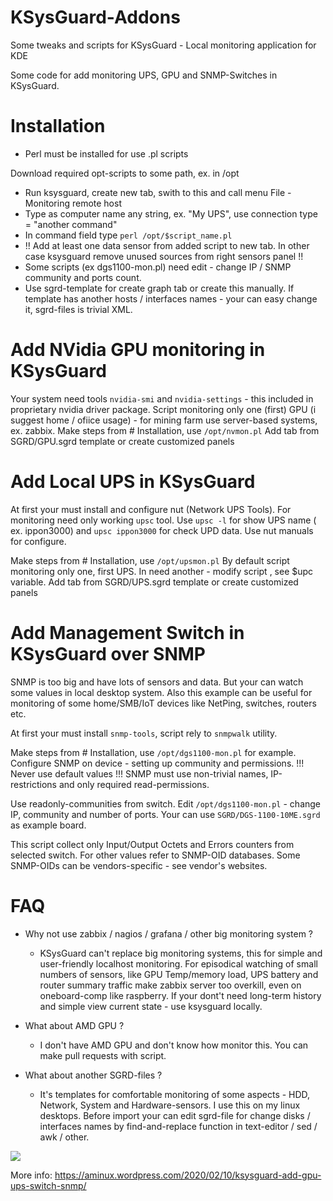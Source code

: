 # KSysGuard-Addons
Some tweaks and scripts for KSysGuard - Local monitoring application for KDE

Some code for add monitoring UPS, GPU and SNMP-Switches in KSysGuard.

# Installation

* Perl must be installed for use .pl scripts

Download required opt-scripts to some path, ex. in /opt
* Run ksysguard, create new tab, swith to this and call menu File - Monitoring remote host
* Type as computer name any string, ex. "My UPS", use connection type = "another command"
* In command field type `perl /opt/$script_name.pl`
* !! Add at least one data sensor from added script to new tab.
  In other case ksysguard remove unused sources from right sensors panel !!
* Some scripts (ex dgs1100-mon.pl) need edit - change IP / SNMP community and ports count.
* Use sgrd-template for create graph tab or create this manually.
  If template has another hosts / interfaces names - your can easy change it,
  sgrd-files is trivial XML.


# Add NVidia GPU monitoring in KSysGuard

Your system need tools `nvidia-smi` and `nvidia-settings` - this included in proprietary nvidia driver package.
Script monitoring only one (first) GPU (i suggest home / ofiice usage) - for mining farm use server-based systems, ex. zabbix.
Make steps from # Installation, use `/opt/nvmon.pl`
Add tab from SGRD/GPU.sgrd template or create customized panels


# Add Local UPS in KSysGuard

At first your must install and configure nut (Network UPS Tools). For monitoring need only working `upsc` tool.
Use `upsc -l` for show UPS name ( ex. ippon3000) and `upsc ippon3000` for check UPD data.
Use nut manuals for configure.

Make steps from # Installation, use `/opt/upsmon.pl`
By default script monitoring only one, first UPS. In need another - modify script , see $upc variable.
Add tab from SGRD/UPS.sgrd template or create customized panels


# Add Management Switch in KSysGuard over SNMP

SNMP is too big and have lots of sensors and data. But your can watch some values in local desktop system.
Also this example can be useful for monitoring of some home/SMB/IoT devices like NetPing, switches, routers etc.

At first your must install `snmp-tools`, script rely to `snmpwalk` utility.

Make steps from # Installation, use `/opt/dgs1100-mon.pl` for example.
Configure SNMP on device - setting up community and permissions.
!!! Never use default values !!!  SNMP must use non-trivial names, IP-restrictions and only required read-permissions.

Use readonly-communities from switch. Edit `/opt/dgs1100-mon.pl` - change IP, community and number of ports.
Your can use `SGRD/DGS-1100-10ME.sgrd` as example board.

This script collect only Input/Output Octets and Errors counters from selected switch. For other values refer to SNMP-OID databases. Some SNMP-OIDs can be vendors-specific - see vendor's websites.


# FAQ

* Why not use zabbix / nagios / grafana / other big monitoring system ?
  - KSysGuard can't replace big monitoring systems, this for simple and user-friendly localhost monitoring.
    For episodical watching of small numbers of sensors, like GPU Temp/memory load, UPS battery
    and router summary traffic make zabbix server too overkill, even on oneboard-comp like raspberry.
    If your dont't need long-term history and simple view current state - use ksysguard locally.

* What about AMD GPU ?
  - I don't have AMD GPU and don't know how monitor this. You can make pull requests with script.

* What about another SGRD-files ?
  - It's templates for comfortable monitoring of some aspects - HDD, Network, System and Hardware-sensors.
  I use this on my linux desktops. Before import your can edit sgrd-file for change disks / interfaces names
  by find-and-replace function in text-editor / sed / awk / other.

<img src="https://user-images.githubusercontent.com/13812192/74110497-fff16d80-4b84-11ea-8b50-07e17448b464.png">

More info: https://aminux.wordpress.com/2020/02/10/ksysguard-add-gpu-ups-switch-snmp/
